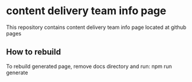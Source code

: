 # content delivery team info page

This repository contains content delivery team info page located at github pages

How to rebuild
--------------

To rebuild generated page, remove docs directory and run: npm run generate
